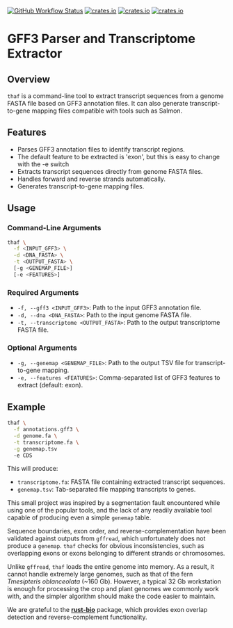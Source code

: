 [![GitHub Workflow Status](https://img.shields.io/github/actions/workflow/status/bourumir-wyngs/thaf/rust.yml)](https://github.com/bourumir-wyngs/thaf/actions)
[![crates.io](https://img.shields.io/crates/v/thaf.svg)](https://crates.io/crates/thaf)
[![crates.io](https://img.shields.io/crates/l/thaf.svg)](https://crates.io/crates/thaf)
[![crates.io](https://img.shields.io/crates/d/thaf.svg)](https://crates.io/crates/thaf)
# GFF3 Parser and Transcriptome Extractor

## Overview

`thaf` is a command-line tool to extract transcript sequences from a genome FASTA file based on GFF3 annotation files. It can also generate transcript-to-gene mapping files compatible with tools such as Salmon.

## Features

* Parses GFF3 annotation files to identify transcript regions.
* The default feature to be extracted is 'exon', but this is easy to change with the -e switch
* Extracts transcript sequences directly from genome FASTA files.
* Handles forward and reverse strands automatically.
* Generates transcript-to-gene mapping files.

## Usage

### Command-Line Arguments

```bash
thaf \
  -f <INPUT_GFF3> \
  -d <DNA_FASTA> \
  -t <OUTPUT_FASTA> \
  [-g <GENEMAP_FILE>]
  [-e <FEATURES>]
```

### Required Arguments

* `-f, --gff3 <INPUT_GFF3>`: Path to the input GFF3 annotation file.
* `-d, --dna <DNA_FASTA>`: Path to the input genome FASTA file.
* `-t, --transcriptome <OUTPUT_FASTA>`: Path to the output transcriptome FASTA file.

### Optional Arguments

* `-g, --genemap <GENEMAP_FILE>`: Path to the output TSV file for transcript-to-gene mapping.
* `-e, --features <FEATURES>`: Comma-separated list of GFF3 features to extract (default: exon). 

## Example

```bash
thaf \
  -f annotations.gff3 \
  -d genome.fa \
  -t transcriptome.fa \
  -g genemap.tsv
  -e CDS
```

This will produce:

* `transcriptome.fa`: FASTA file containing extracted transcript sequences.
* `genemap.tsv`: Tab-separated file mapping transcripts to genes.

This small project was inspired by a segmentation fault encountered while using one of the popular tools, and the lack of any readily available tool capable of producing even a simple `genemap` table.

Sequence boundaries, exon order, and reverse-complementation have been validated against outputs from `gffread`, which unfortunately does not produce a `genemap`. `thaf` checks for obvious inconsistencies, such as overlapping exons or exons belonging to different strands or chromosomes.

Unlike `gffread`, `thaf` loads the entire genome into memory. As a result, it cannot handle extremely large genomes, such as that of the fern *Tmesipteris oblanceolata* (~160 Gb). However, a typical 32 Gb workstation is enough for processing the crop and plant genomes we commonly work with, and the simpler algorithm should make the code easier to maintain.

We are grateful to the [**rust-bio**](https://crates.io/crates/bio) package, which provides exon overlap detection and reverse-complement functionality.

